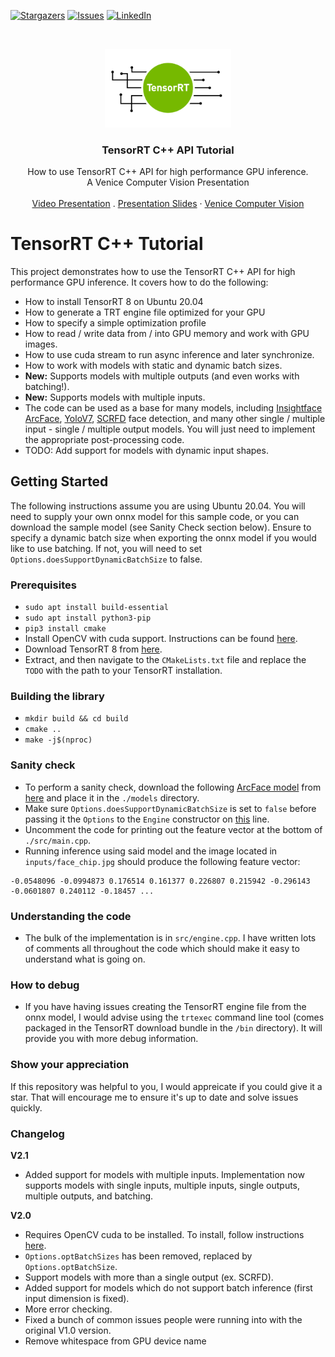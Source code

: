 [![Stargazers][stars-shield]][stars-url]
[![Issues][issues-shield]][issues-url]
[![LinkedIn][linkedin-shield]][linkedin-url]



<!-- PROJECT LOGO -->
<br />
<p align="center">
  <a href="https://github.com/cyrusbehr/tensorrt-cpp-api">
    <img width="40%" src="images/logo.png" alt="logo">
  </a>

  <h3 align="center">TensorRT C++ API Tutorial</h3>

  <p align="center">
    How to use TensorRT C++ API for high performance GPU inference.
    <br />
    A Venice Computer Vision Presentation
    <br />
    <br />
    <a href="https://www.youtube.com/watch?v=kPJ9uDduxOs">Video Presentation</a>
    .
    <a href="https://docs.google.com/presentation/d/1vOw4fCzCbD-jJZCE3cjsOUq83UGlLA4g/edit?usp=share_link&ouid=110822293658782092853&rtpof=true&sd=true">Presentation Slides</a>
    <!-- <a href="https://social.trueface.ai/34gcD2q">Blog Post</a> -->
    ·
    <a href="https://venicecomputervision.com/">Venice Computer Vision</a>
  </p>
</p>

# TensorRT C++ Tutorial
This project demonstrates how to use the TensorRT C++ API for high performance GPU inference. It covers how to do the following:
- How to install TensorRT 8 on Ubuntu 20.04
- How to generate a TRT engine file optimized for your GPU
- How to specify a simple optimization profile
- How to read / write data from / into GPU memory and work with GPU images.
- How to use cuda stream to run async inference and later synchronize. 
- How to work with models with static and dynamic batch sizes.
- **New:** Supports models with multiple outputs (and even works with batching!).
- **New:** Supports models with multiple inputs.
- The code can be used as a base for many models, including [Insightface](https://github.com/deepinsight/insightface) [ArcFace](https://github.com/onnx/models/tree/main/vision/body_analysis/arcface), [YoloV7](https://github.com/WongKinYiu/yolov7), [SCRFD](https://insightface.ai/scrfd) face detection, and many other single / multiple input - single / multiple output models. You will just need to implement the appropriate post-processing code.
- TODO: Add support for models with dynamic input shapes.

## Getting Started
The following instructions assume you are using Ubuntu 20.04.
You will need to supply your own onnx model for this sample code, or you can download the sample model (see Sanity Check section below). Ensure to specify a dynamic batch size when exporting the onnx model if you would like to use batching. If not, you will need to set `Options.doesSupportDynamicBatchSize` to false.

### Prerequisites
- `sudo apt install build-essential`
- `sudo apt install python3-pip`
- `pip3 install cmake`
- Install OpenCV with cuda support. Instructions can be found [here](https://gist.github.com/raulqf/f42c718a658cddc16f9df07ecc627be7).
- Download TensorRT 8 from [here](https://developer.nvidia.com/nvidia-tensorrt-8x-download).
- Extract, and then navigate to the `CMakeLists.txt` file and replace the `TODO` with the path to your TensorRT installation.

### Building the library
- `mkdir build && cd build`
- `cmake ..`
- `make -j$(nproc)`

### Sanity check
- To perform a sanity check, download the following [ArcFace model](https://github.com/onnx/models/tree/main/vision/body_analysis/arcface) from [here](https://github.com/onnx/models/blob/main/vision/body_analysis/arcface/model/arcfaceresnet100-8.onnx) and place it in the `./models` directory.
- Make sure `Options.doesSupportDynamicBatchSize` is set to `false` before passing it the `Options` to the `Engine` constructor on [this](https://github.com/cyrusbehr/tensorrt-cpp-api/blob/003b72ba032d40afee241adeb7ebe7ca1ea685ca/src/main.cpp#L12) line.
- Uncomment the code for printing out the feature vector at the bottom of `./src/main.cpp`.
- Running inference using said model and the image located in `inputs/face_chip.jpg` should produce the following feature vector:
```text
-0.0548096 -0.0994873 0.176514 0.161377 0.226807 0.215942 -0.296143 -0.0601807 0.240112 -0.18457 ...
```

### Understanding the code
- The bulk of the implementation is in `src/engine.cpp`. I have written lots of comments all throughout the code which should make it easy to understand what is going on. 

### How to debug
- If you have having issues creating the TensorRT engine file from the onnx model, I would advise using the `trtexec` command line tool (comes packaged in the TensorRT download bundle in the `/bin` directory). It will provide you with more debug information.

### Show your appreciation
If this repository was helpful to you, I would appreicate if you could give it a star. That will encourage me to ensure it's up to date and solve issues quickly. 

### Changelog

**V2.1**

- Added support for models with multiple inputs. Implementation now supports models with single inputs, multiple inputs, single outputs, multiple outputs, and batching. 

**V2.0**

- Requires OpenCV cuda to be installed. To install, follow instructions [here](https://gist.github.com/raulqf/f42c718a658cddc16f9df07ecc627be7).
- `Options.optBatchSizes` has been removed, replaced by `Options.optBatchSize`.
- Support models with more than a single output (ex. SCRFD).  
- Added support for models which do not support batch inference (first input dimension is fixed).
- More error checking.
- Fixed a bunch of common issues people were running into with the original V1.0 version.
- Remove whitespace from GPU device name 

<!-- MARKDOWN LINKS & IMAGES -->
<!-- https://www.markdownguide.org/basic-syntax/#reference-style-links -->
[stars-shield]: https://img.shields.io/github/stars/cyrusbehr/tensorrt-cpp-api.svg?style=flat-square
[stars-url]: https://github.com/cyrusbehr/tensorrt-cpp-api/stargazers
[issues-shield]: https://img.shields.io/github/issues/cyrusbehr/tensorrt-cpp-api.svg?style=flat-square
[issues-url]: https://github.com/cyrusbehr/tensorrt-cpp-api/issues
[linkedin-shield]: https://img.shields.io/badge/-LinkedIn-black.svg?style=flat-square&logo=linkedin&colorB=555
[linkedin-url]: https://linkedin.com/in/cyrus-behroozi/
